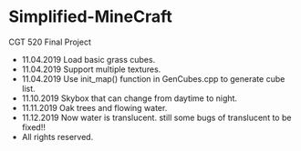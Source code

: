 # Simplified-MineCraft
CGT 520 Final Project

* 11.04.2019 Load basic grass cubes.
* 11.04.2019 Support multiple textures.
* 11.04.2019 Use init_map() function in GenCubes.cpp to generate cube list.
* 11.10.2019 Skybox that can change from daytime to night.
* 11.11.2019 Oak trees and flowing water.
* 11.12.2019 Now water is translucent.
still some bugs of translucent to be fixed!!
* All rights reserved.
